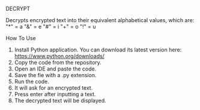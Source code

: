 DECRYPT

Decrypts encrypted text into their equivalent alphabetical values, which are:
"*" = a
"&" = e
"#" = i
"+" = o
"!" = u

How To Use
1. Install Python application. You can download its latest version here: https://www.python.org/downloads/
2. Copy the code from the repository.
3. Open an IDE and paste the code.
4. Save the fie with a .py extension.
5. Run the code.
6. It will ask for an encrypted text. 
7. Press enter after inputting a text.
8. The decrypted text will be displayed.
